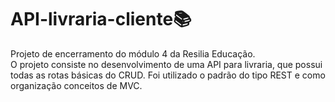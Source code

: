 # <h1>**API-livraria-cliente**:books:</h1>

Projeto de encerramento do módulo 4 da Resilia Educação.
<br />
O projeto consiste no desenvolvimento de uma API para livraria, que possui todas as rotas básicas do CRUD. Foi utilizado o padrão do tipo REST e como organização conceitos de MVC.
